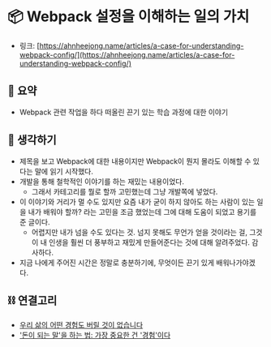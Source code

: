 # 📦 Webpack 설정을 이해하는 일의 가치

- 링크: [https://ahnheejong.name/articles/a-case-for-understanding-webpack-config/](https://ahnheejong.name/articles/a-case-for-understanding-webpack-config/)

## 📝 요약 
- Webpack 관련 작업을 하다 떠올린 끈기 있는 학습 과정에 대한 이야기 

## 🤔 생각하기 
- 제목을 보고 Webpack에 대한 내용이지만 Webpack이 뭔지 몰라도 이해할 수 있다는 말에 읽기 시작했다.  
- 개발을 통해 철학적인 이야기를 하는 재밌는 내용이었다.  
  - 그래서 카테고리를 뭘로 할까 고민했는데 그냥 개발쪽에 넣었다.  
- 이 이야기와 거리가 멀 수도 있지만 요즘 내가 굳이 하지 않아도 하는 사람이 있는 일을 내가 배워야 할까? 라는 고민을 조금 했었는데 그에 대해 도움이 되었고 용기를 준 글이다.  
  - 어렵지만 내가 넘을 수도 있다는 것. 넘지 못해도 무언가 얻을 것이라는 걸, 그것이 내 인생을 훨씬 더 풍부하고 재밌게 만들어준다는 것에 대해 알려주었다. 감사하다.    
- 지금 나에게 주어진 시간은 정말로 충분하기에, 무엇이든 끈기 있게 배워나가야겠다.  

## ⛓ 연결고리
- [우리 삶의 어떤 경험도 버릴 것이 없습니다](../Life/overview-effect.md)
- ['돈이 되는 말'을 하는 법: 가장 중요한 건 '경험'이다](../Business/the-most-important-thing-is-experience.md)